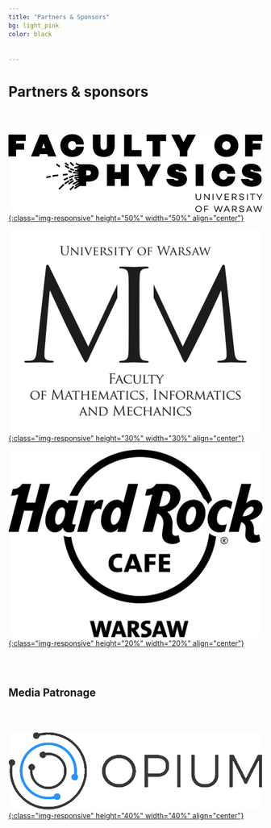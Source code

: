 ```yaml
---
title: "Partners & Sponsors"
bg: light_pink
color: black


---
```


# Partners & sponsors

<br><br>

<a href="https://www.fuw.edu.pl/faculty-of-physics-home.html">![test image size](/img/sponsors/logo_FUW.png?style=centerme){:class="img-responsive" height="50%" width="50%" align="center"}</a>

<a href="https://www.mimuw.edu.pl/">![test image size](/img/sponsors/MIM.png?style=centerme){:class="img-responsive" height="30%" width="30%" align="center"}</a>

<a href="https://www.hardrockcafe.com/location/warsaw/pl/">![test image size](/img/sponsors/hard.png?style=centerme){:class="img-responsive" height="20%" width="20%" align="center"}</a>


<br><br>

## Media Patronage

<br><br>

<a href="http://opium.sh/index-pl/">![test image size](/img/sponsors/opium_logo_color_dark_bez_tla.png?style=centerme){:class="img-responsive" height="40%" width="40%" align="center"}</a>

<br><br>
